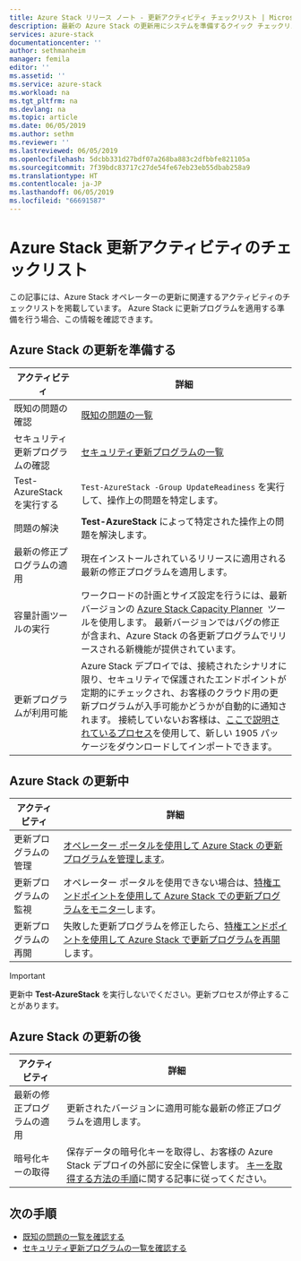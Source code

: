 ```yaml
---
title: Azure Stack リリース ノート - 更新アクティビティ チェックリスト | Microsoft Docs
description: 最新の Azure Stack の更新用にシステムを準備するクイック チェックリストを示します。
services: azure-stack
documentationcenter: ''
author: sethmanheim
manager: femila
editor: ''
ms.assetid: ''
ms.service: azure-stack
ms.workload: na
ms.tgt_pltfrm: na
ms.devlang: na
ms.topic: article
ms.date: 06/05/2019
ms.author: sethm
ms.reviewer: ''
ms.lastreviewed: 06/05/2019
ms.openlocfilehash: 5dcbb331d27bdf07a268ba883c2dfbbfe821105a
ms.sourcegitcommit: 7f39bdc83717c27de54fe67eb23eb55dbab258a9
ms.translationtype: HT
ms.contentlocale: ja-JP
ms.lasthandoff: 06/05/2019
ms.locfileid: "66691587"
---
```

# <a name="azure-stack-update-activity-checklist"></a>Azure Stack 更新アクティビティのチェックリスト

この記事には、Azure Stack オペレーターの更新に関連するアクティビティのチェックリストを掲載しています。 Azure Stack に更新プログラムを適用する準備を行う場合、この情報を確認できます。

## <a name="prepare-for-azure-stack-update"></a>Azure Stack の更新を準備する

| アクティビティ              | 詳細                                                                          |
|-----------------------|----------------------------------------------------------------------------------|
| 既知の問題の確認   | [既知の問題の一覧](azure-stack-release-notes-known-issues-1905.md)                |
| セキュリティ更新プログラムの確認 | [セキュリティ更新プログラムの一覧](azure-stack-release-notes-security-updates-1905.md)      |
| Test-AzureStack を実行する   | `Test-AzureStack -Group UpdateReadiness` を実行して、操作上の問題を特定します。      |
| 問題の解決        | **Test-AzureStack** によって特定された操作上の問題を解決します。                |
| 最新の修正プログラムの適用 | 現在インストールされているリリースに適用される最新の修正プログラムを適用します。         |
| 容量計画ツールの実行 | ワークロードの計画とサイズ設定を行うには、最新バージョンの [Azure Stack Capacity Planner](https://aka.ms/azstackcapacityplanner)  ツールを使用します。 最新バージョンではバグの修正が含まれ、Azure Stack の各更新プログラムでリリースされる新機能が提供されています。 |
| 更新プログラムが利用可能       | Azure Stack デプロイでは、接続されたシナリオに限り、セキュリティで保護されたエンドポイントが定期的にチェックされ、お客様のクラウド用の更新プログラムが入手可能かどうかが自動的に通知されます。 接続していないお客様は、[ここで説明されているプロセス](azure-stack-apply-updates.md)を使用して、新しい 1905 パッケージをダウンロードしてインポートできます。               |

## <a name="during-azure-stack-update"></a>Azure Stack の更新中

| アクティビティ              | 詳細                                                                          |
|-----------------------|----------------------------------------------------------------------------------|
| 更新プログラムの管理         | [オペレーター ポータルを使用して Azure Stack の更新プログラムを管理します](azure-stack-updates.md)。 |
| 更新プログラムの監視        | オペレーター ポータルを使用できない場合は、[特権エンドポイントを使用して Azure Stack での更新プログラムをモニター](azure-stack-monitor-update.md)します。 |
| 更新プログラムの再開            | 失敗した更新プログラムを修正したら、[特権エンドポイントを使用して Azure Stack で更新プログラムを再開](azure-stack-monitor-update.md)します。 |

> [!IMPORTANT]  
> 更新中 **Test-AzureStack** を実行しないでください。更新プロセスが停止することがあります。

## <a name="after-azure-stack-update"></a>Azure Stack の更新の後

| アクティビティ              | 詳細                                                                          |
|-----------------------|----------------------------------------------------------------------------------|
| 最新の修正プログラムの適用 | 更新されたバージョンに適用可能な最新の修正プログラムを適用します。                          |
| 暗号化キーの取得 | 保存データの暗号化キーを取得し、お客様の Azure Stack デプロイの外部に安全に保管します。 [キーを取得する方法の手順](azure-stack-security-bitlocker.md)に関する記事に従ってください。 |

## <a name="next-steps"></a>次の手順

- [既知の問題の一覧を確認する](azure-stack-release-notes-known-issues-1905.md)
- [セキュリティ更新プログラムの一覧を確認する](azure-stack-release-notes-security-updates-1905.md)
